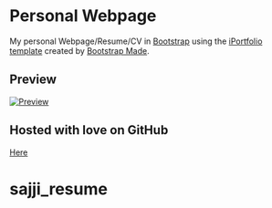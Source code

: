 # Personal Webpage 

My personal Webpage/Resume/CV in [Bootstrap](http://getbootstrap.com/) using the [iPortfolio template](https://bootstrapmade.com/iportfolio-bootstrap-portfolio-websites-template/) created by [Bootstrap Made](https://bootstrapmade.com//). 

## Preview

[![Preview](https://raw.githubusercontent.com/fabriziomiano/fabriziomiano.github.io/master/preview.gif)](https://raw.githubusercontent.com/fabriziomiano/fabriziomiano.github.io/master/preview.gif)

## Hosted with love on GitHub
[Here](https://fabriziomiano.github.io/)
# sajji_resume
